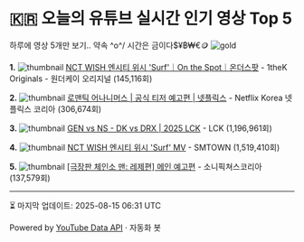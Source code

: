 # 🇰🇷 오늘의 유튜브 실시간 인기 영상 Top 5

하루에 영상 5개만 보기.. 약속 \^o^/ 
시간은 금이다$¥฿₩€🪙
![gold](https://media.tenor.com/your-gif-id.gif)


**1.** ![thumbnail](https://i.ytimg.com/vi/LuN3siPlSjo/default.jpg)
[NCT WISH 엔시티 위시 'Surf'｜On the Spot｜온더스팟](https://youtube.com/watch?v=LuN3siPlSjo) - 1theK Originals - 원더케이 오리지널 (145,116회)

**2.** ![thumbnail](https://i.ytimg.com/vi/kjz69EH3xMg/default.jpg)
[로맨틱 어나니머스 | 공식 티저 예고편 | 넷플릭스](https://youtube.com/watch?v=kjz69EH3xMg) - Netflix Korea 넷플릭스 코리아 (306,674회)

**3.** ![thumbnail](https://i.ytimg.com/vi/E_588_-CsSs/default.jpg)
[GEN vs NS - DK vs DRX | 2025 LCK](https://youtube.com/watch?v=E_588_-CsSs) - LCK (1,196,961회)

**4.** ![thumbnail](https://i.ytimg.com/vi/1pyO6oNmACs/default.jpg)
[NCT WISH 엔시티 위시 'Surf' MV](https://youtube.com/watch?v=1pyO6oNmACs) - SMTOWN (1,519,410회)

**5.** ![thumbnail](https://i.ytimg.com/vi/fRqegBxEvEc/default.jpg)
[[극장판 체인소 맨: 레제편] 메인 예고편](https://youtube.com/watch?v=fRqegBxEvEc) - 소니픽쳐스코리아 (137,579회)


---
⏳ 마지막 업데이트: 2025-08-15 06:31 UTC

Powered by [YouTube Data API](https://developers.google.com/youtube/v3/docs/videos/list) · 자동화 봇